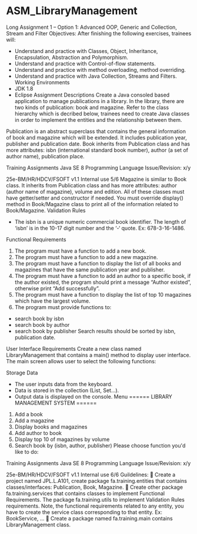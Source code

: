 # ASM_LibraryManagement
Long Assignment 1 – Option 1: Advanced OOP, Generic and Collection, Stream and Filter
Objectives:
After finishing the following exercises, trainees will:
- Understand and practice with Classes, Object, Inheritance, Encapsulation, Abstraction and
Polymorphism.
- Understand and practice with Control-of-flow statements.
- Understand and practice with method overloading, method overriding.
- Understand and practice with Java Collection, Streams and Filters.
Working Environments
- JDK 1.8
- Eclipse
Assignment Descriptions
Create a Java consoled based application to manage publications in a library. In the library, there are two kinds
of publication: book and magazine.
Refer to the class hierarchy which is decribed below, trainees need to create Java classes in order to
implement the entities and the relationship between them.

Publication is an abstract superclass that contains the general information of book and magazine which will
be extended. It includes publication year, publisher and publication date.
Book inherits from Publication class and has more attributes: isbn (international standard book number),
author (a set of author name), publication place.

Training Assignments Java SE 8 Programming Language Issue/Revision: x/y

25e-BM/HR/HDCV/FSOFT v1.1 Internal use 5/6
Magazine is similar to Book class. It inherits from Publication class and has more attributes: author (author
name of magazine), volume and edition.
All of these classes must have getter/setter and constructor if needed.
You must override display() method in Book/Magazine class to print all of the information related to
Book/Magazine.
Validation Rules
- The isbn is a unique numeric commercial book identifier. The length of ‘isbn’ is in the 10-17 digit
number and the ‘-‘ quote. Ex: 678-3-16-1486.

Functional Requirements
1. The program must have a function to add a new book.
2. The program must have a function to add a new magazine.
3. The program must have a function to display the list of all books and magazines that have the
same publication year and publisher.
4. The program must have a function to add an author to a specific book, if the author existed, the
program should print a message “Author existed”, otherwise print “Add successfully”.
5. The program must have a function to display the list of top 10 magazines which have the largest
volume.
6. The program must provide functions to:
- search book by isbn
- search book by author
- search book by publisher
Search results should be sorted by isbn, publication date.

User Interface Requirements
Create a new class named LibraryManagement that contains a main() method to display user interface.
The main screen allows user to select the following functions:

Storage Data
- The user inputs data from the keyboard.
- Data is stored in the collection (List, Set...).
- Output data is displayed on the console.
Menu
====== LIBRARY MANAGEMENT SYSTEM ======
1. Add a book
2. Add a magazine
3. Display books and magazines
4. Add author to book
5. Display top 10 of magazines by volume
6. Search book by (isbn, author, publisher)
Please choose function you'd like to do:

Training Assignments Java SE 8 Programming Language Issue/Revision: x/y

25e-BM/HR/HDCV/FSOFT v1.1 Internal use 6/6
Guildelines:
 Create a project named JPL.L.A101, create package fa.training.entities that contains
classes/interfaces: Publication, Book, Magazine.
 Create other package fa.training.services that contains classes to implement Functional
Requirements. The package fa.training.utils to implement Validation Rules requirements.
Note, the functional requirements related to any entity, you have to create the service class
corresponding to that entity. Ex: BookService, ...
 Create a package named fa.training.main contains LibraryManagement class.

